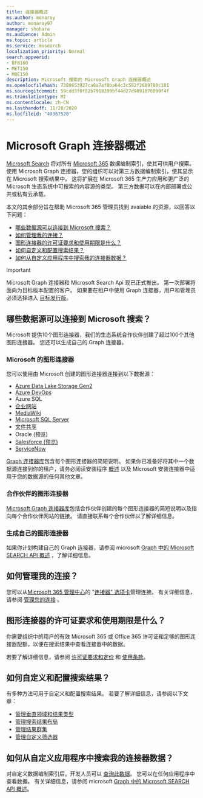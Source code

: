 ```yaml
---
title: 连接器概述
ms.author: monaray
author: monaray97
manager: shohara
ms.audience: Admin
ms.topic: article
ms.service: mssearch
localization_priority: Normal
search.appverid:
- BFB160
- MET150
- MOE150
description: Microsoft 搜索的 Microsoft Graph 连接器概述
ms.openlocfilehash: 7388653927ca6a7af0ba64c3c592f2689780c181
ms.sourcegitcommit: 59cdd3f0f82b7918399bf44d27d9891076090f4f
ms.translationtype: MT
ms.contentlocale: zh-CN
ms.lasthandoff: 11/20/2020
ms.locfileid: "49367520"
---
```

# <a name="overview-of-microsoft-graph-connectors"></a>Microsoft Graph 连接器概述

[Microsoft Search](https://docs.microsoft.com/microsoftsearch/overview-microsoft-search) 将对所有 [Microsoft 365](https://www.microsoft.com/microsoft-365) 数据编制索引，使其可供用户搜索。 使用 Microsoft Graph 连接器，您的组织可以对第三方数据编制索引，使其显示在 Microsoft 搜索结果中。 这将扩展在 Microsoft 365 生产力应用和更广泛的 Microsoft 生态系统中可搜索的内容源的类型。 第三方数据可以在内部部署或公共或私有云承载。

<!---link Microsoft Graph reference in line 19 when we have access to relevant documentation--->

本文的其余部分旨在帮助 Microsoft 365 管理员找到 avaiable 的资源，以回答以下问题：

* [哪些数据源可以连接到 Microsoft 搜索？](#what-data-sources-can-be-connected-to-microsoft-search)
* [如何管理我的连接？](#how-do-i-manage-my-connections)
* [图形连接器的许可证要求和使用期限是什么？](#what-are-the-license-requirements-and-terms-of-use-for-graph-connectors)
* [如何自定义和配置搜索结果？](#how-do-i-customize-and-configure-search-results)
* [如何从自定义应用程序中搜索我的连接器数据？](#how-do-i-search-my-connector-data-from-a-custom-application)

<!---Modify to another note that is more accurate--->
> [!IMPORTANT]
> Microsoft Graph 连接器和 Microsoft Search Api 现已正式推出。 第一次部署将面向为目标版本配置的客户。 如果要在租户中使用 Graph 连接器，用户和管理员必须选择进入 [目标发行版](https://docs.microsoft.com/office365/admin/manage/release-options-in-office-365?view=o365-worldwide)。

<!---Add Value, scenario, example, and/or graphic in December updates--->
<!---Probably remove architecture section below
## Architecture

The following architectural diagram of the Microsoft Graph platform shows how Graph connector content flows through content indexing to user results in [Microsoft Search](https://docs.microsoft.com/microsoftsearch/overview-microsoft-search) clients. The rest of this section explains each of the key building blocks in the diagram.

![Diagram: on-premises and cloud-based data is pulled by connectors and indexed by the Microsoft Search API, and then the Microsoft Search service delivers the results to users.](media/connectors-overview/highlevel-connectors.png)
Graph connectors can pull data from cloud-based (SaaS) data sources and on-premises data stores. The above diagram shows connections to only two data sources, but you can add connections to up ten sources per tenant.

The Microsoft Graph Connectors API instantiates one connection per data source. Then, the API indexes and stores the data. Established connections interact with Microsoft Search, so users can get search results.

You can use the Microsoft 365 [admin center](https://admin.microsoft.com) to setup and manage any of the Graph connectors by Microsoft. The admin center has a simple user interface that makes it easy to establish the connection to your data source, and monitor connection status and utilization.

***Edit paragraph below**_
To create a _*connection** to a data source, admins need authenticated access to the data and the entire content repository. The data is fed to the graph connector service for indexing.--->

## <a name="what-data-sources-can-be-connected-to-microsoft-search"></a>哪些数据源可以连接到 Microsoft 搜索？

Microsoft 提供10个图形连接器，我们的生态系统合作伙伴创建了超过100个其他图形连接器。 您还可以生成自己的 Graph 连接器。 

### <a name="graph-connectors-by-microsoft"></a>Microsoft 的图形连接器

您可以使用由 Microsoft 创建的图形连接器连接到以下数据源：

<!---Need to add a few links below when docs exist--->
* [Azure Data Lake Storage Gen2](azure-data-lake-connector.md)
* [Azure DevOps](azure-devops-connector.md)
* Azure SQL
* [企业网站](enterprise-web-connector.md)
* [MediaWiki](mediawiki-connector.md)
* [Microsoft SQL Server](MSSQL-connector.md)
* [文件共享](fileshare-connector.md)
* Oracle (预览) 
* [Salesforce (预览) ](salesforce-connector.md)
* [ServiceNow](servicenow-connector.md)

[Graph 连接器库](connectors-gallery.md)包含每个图形连接器的简短说明。 如果你已准备好将其中一个数据源连接到你的租户，请务必阅读安装程序 [概述](configure-connector.md) 以及 Microsoft 安装连接器中适用于您的数据源的任何其他文章。

### <a name="graph-connectors-by-our-partners"></a>合作伙伴的图形连接器

[Microsoft Graph 连接器库](connectors-gallery.md)包括合作伙伴创建的每个图形连接器的简短说明以及指向每个合作伙伴网站的链接。 请直接联系每个合作伙伴以了解详细信息。

### <a name="build-your-own-graph-connector"></a>生成自己的图形连接器

如果你计划构建自己的 Graph 连接器，请参阅 microsoft [Graph 中的 Microsoft SEARCH API 概述](https://docs.microsoft.com/graph/search-concept-overview) ，了解详细信息。

## <a name="how-do-i-manage-my-connections"></a>如何管理我的连接？

您可以从[Microsoft 365 管理中心](https://admin.microsoft.com/)的 "[连接器" 选项卡](https://admin.microsoft.com/Adminportal/Home#/MicrosoftSearch/Connectors)管理连接。 有关详细信息，请参阅 [管理您的连接](manage-connector.md) 。

## <a name="what-are-the-license-requirements-and-terms-of-use-for-graph-connectors"></a>图形连接器的许可证要求和使用期限是什么？

你需要组织中的用户的有效 Microsoft 365 或 Office 365 许可证和足够的图形连接器配额，以便在搜索结果中查看连接器中的数据。

若要了解详细信息，请参阅 [许可证要求和定价](licensing.md) 和 [使用条款](terms-of-use.md)。

## <a name="how-do-i-customize-and-configure-search-results"></a>如何自定义和配置搜索结果？

有多种方法可用于自定义和配置搜索结果。 若要了解详细信息，请参阅以下文章：

* [管理垂直领域和结果类型](customize-search-page.md)
* [管理搜索结果布局](customize-results-layout.md)
* [管理结果群集](result-cluster.md)
* [管理自定义筛选器](custom-filters.md)

## <a name="how-do-i-search-my-connector-data-from-a-custom-application"></a>如何从自定义应用程序中搜索我的连接器数据？

对自定义数据编制索引后，开发人员可以 [查询此数据](https://docs.microsoft.com/graph/search-concept-custom-types)。 您可以在任何应用程序中查看数据。 有关详细信息，请参阅 microsoft [Graph 中的 Microsoft SEARCH API 概述](https://docs.microsoft.com/graph/search-concept-overview)。
